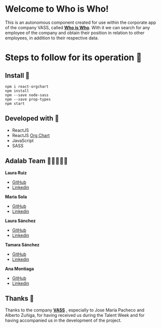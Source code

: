# Welcome to Who is Who!

This is an autonomous component created for use within the corporate app of the company VASS, called [**Who is Who**](http://beta.adalab.es/fairfax-m4-whoiswho-vass/#/). With it we can search for any employee of the company and obtain their position in relation to other employees, in addition to their respective data.


# Steps to follow for its operation 👣


## Install 🚀

    npm i react-orgchart
    npm install
    npm --save node-sass
    npm --save prop-types
    npm start

## Developed with 🔧

- ReactJS
- ReactJS [Org Chart](https://www.npmjs.com/package/react-orgchart) 
- JavaScript
- SASS

## Adalab Team 👩👧👩👧👩

**Laura Ruiz**
 - [GitHub](https://github.com/LauraKiwi19)
 - [Linkedin](https://www.linkedin.com/in/lauraruizmazorra/)

**Maria Sola**
 - [GitHub](https://github.com/mariasola) 
 - [Linkedin](https://www.linkedin.com/in/mariasolahornedo/)

**Laura Sánchez**
 - [GitHub](https://github.com/laila25) 
 - [Linkedin](https://www.linkedin.com/in/laurasanchezmartin/)
 
**Tamara Sánchez** 
 - [GitHub](https://github.com/taleore) 
 - [Linkedin](https://www.linkedin.com/in/tamaraleticiasanchezorellana/)
 
**Ana Montiaga**
 - [GitHub](https://github.com/anamontiaga) 
 - [Linkedin](https://www.linkedin.com/in/anamontiaga)

## Thanks 🙏

Thanks to the company **[VASS](https://www.vass.es)** , especially to Jose María Pacheco and Alberto Zuñiga, for having received us during the Talent Week and for having accompanied us in the development of the project.

